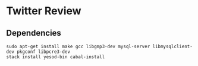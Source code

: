 # Twitter Review

## Dependencies

```
sudo apt-get install make gcc libgmp3-dev mysql-server libmysqlclient-dev pkgconf libpcre3-dev
stack install yesod-bin cabal-install
```
